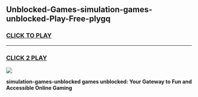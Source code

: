
## Unblocked-Games-simulation-games-unblocked-Play-Free-plygq
<h3>
<a href="https://premium76.site?title=simulation-games-unblocked&ref=17A">CLICK TO PLAY</a></h3>
<hr>

<h3>
<a href="https://premium76.site?title=simulation-games-unblocked&ref=17A">CLICK 2 PLAY</a>
  
</h3>

<a href="https://premium76.site?title=simulation-games-unblocked&ref=17A"><img src="https://clearcache.store/games.png"></a>


**simulation-games-unblocked games unblocked: Your Gateway to Fun and Accessible Online Gaming**
